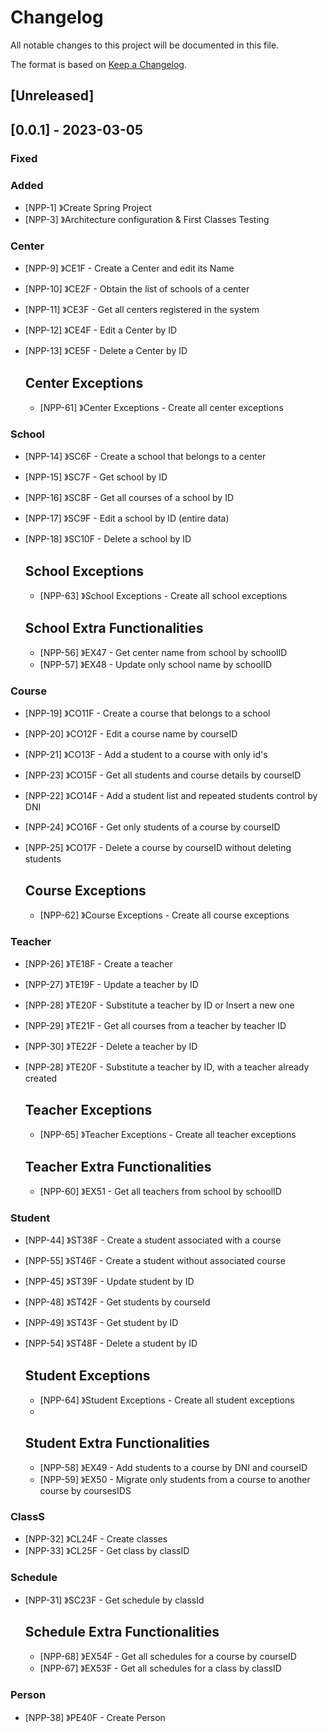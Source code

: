 # Changelog

All notable changes to this project will be documented in this file.

The format is based on [Keep a Changelog](https://keepachangelog.com/en/1.0.0/).

## [Unreleased]

## [0.0.1] - 2023-03-05

### Fixed

### Added

- [NPP-1] 》Create Spring Project 
- [NPP-3] 》Architecture configuration & First Classes Testing

### Center 

- [NPP-9] 》CE1F - Create a Center and edit its Name
- [NPP-10] 》CE2F - Obtain the list of schools of a center
- [NPP-11] 》CE3F - Get all centers registered in the system
- [NPP-12] 》CE4F - Edit a Center by ID
- [NPP-13] 》CE5F - Delete a Center by ID

    ## Center Exceptions
    
    - [NPP-61] 》Center Exceptions - Create all center exceptions


### School

- [NPP-14] 》SC6F - Create a school that belongs to a center
- [NPP-15] 》SC7F - Get school by ID
- [NPP-16] 》SC8F - Get all courses of a school by ID
- [NPP-17] 》SC9F - Edit a school by ID (entire data)
- [NPP-18] 》SC10F - Delete a school by ID

    ## School Exceptions

    - [NPP-63] 》School Exceptions - Create all school exceptions
    
    ## School Extra Functionalities

    - [NPP-56] 》EX47 - Get center name from school by schoolID
    - [NPP-57] 》EX48 - Update only school name by schoolID
     

### Course

- [NPP-19] 》CO11F - Create a course that belongs to a school
- [NPP-20] 》CO12F - Edit a course name by courseID
- [NPP-21] 》CO13F - Add a student to a course with only id's
- [NPP-23] 》CO15F - Get all students and course details by courseID
- [NPP-22] 》CO14F - Add a student list and repeated students control by DNI
- [NPP-24] 》CO16F - Get only students of a course by courseID
- [NPP-25] 》CO17F - Delete a course by courseID without deleting students

    ## Course Exceptions
    
    - [NPP-62] 》Course Exceptions - Create all course exceptions

### Teacher

- [NPP-26] 》TE18F - Create a teacher  
- [NPP-27] 》TE19F - Update a teacher by ID
- [NPP-28] 》TE20F - Substitute a teacher by ID or Insert a new one
- [NPP-29] 》TE21F - Get all courses from a teacher by teacher ID
- [NPP-30] 》TE22F - Delete a teacher by ID
- [NPP-28] 》TE20F - Substitute a teacher by ID, with a teacher already created

    ## Teacher Exceptions

    - [NPP-65] 》Teacher Exceptions - Create all teacher exceptions

    ## Teacher Extra Functionalities

    - [NPP-60] 》EX51 - Get all teachers from school by schoolID

### Student

- [NPP-44] 》ST38F - Create a student associated with a course
- [NPP-55] 》ST46F - Create a student without associated course
- [NPP-45] 》ST39F - Update student by ID
- [NPP-48] 》ST42F - Get students by courseId
- [NPP-49] 》ST43F - Get student by ID
- [NPP-54] 》ST48F - Delete a student by ID

    ## Student Exceptions

    - [NPP-64] 》Student Exceptions - Create all student exceptions
    - 

    ## Student Extra Functionalities

    - [NPP-58] 》EX49 - Add students to a course by DNI and courseID
    - [NPP-59] 》EX50 - Migrate only students from a course to another course by coursesIDS


### ClassS

- [NPP-32] 》CL24F - Create classes 
- [NPP-33] 》CL25F - Get class by classID

### Schedule

- [NPP-31] 》SC23F - Get schedule by classId

    ## Schedule Extra Functionalities
    
    - [NPP-68] 》EX54F - Get all schedules for a course by courseID
    - [NPP-67] 》EX53F - Get all schedules for a class by classID

### Person

- [NPP-38] 》PE40F - Create Person 

